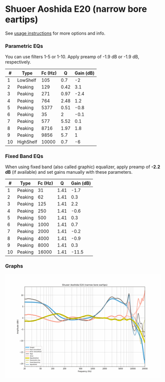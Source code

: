 # Shuoer Aoshida E20 (narrow bore eartips)
See [usage instructions](https://github.com/jaakkopasanen/AutoEq#usage) for more options and info.

### Parametric EQs
You can use filters 1-5 or 1-10. Apply preamp of -1.9 dB or -1.9 dB, respectively.

|   # | Type      |   Fc (Hz) |    Q |   Gain (dB) |
|-----|-----------|-----------|------|-------------|
|   1 | LowShelf  |       105 | 0.7  |        -2   |
|   2 | Peaking   |       129 | 0.42 |         3.1 |
|   3 | Peaking   |       271 | 0.97 |        -2.4 |
|   4 | Peaking   |       764 | 2.48 |         1.2 |
|   5 | Peaking   |      5377 | 0.51 |        -0.8 |
|   6 | Peaking   |        35 | 2    |        -0.1 |
|   7 | Peaking   |       577 | 5.52 |         0.1 |
|   8 | Peaking   |      8716 | 1.97 |         1.8 |
|   9 | Peaking   |      9856 | 5.7  |         1   |
|  10 | HighShelf |     10000 | 0.7  |        -6   |

### Fixed Band EQs
When using fixed band (also called graphic) equalizer, apply preamp of **-2.2 dB** (if available) and set gains manually with these parameters.

|   # | Type    |   Fc (Hz) |    Q |   Gain (dB) |
|-----|---------|-----------|------|-------------|
|   1 | Peaking |        31 | 1.41 |        -1.7 |
|   2 | Peaking |        62 | 1.41 |         0.3 |
|   3 | Peaking |       125 | 1.41 |         2.2 |
|   4 | Peaking |       250 | 1.41 |        -0.6 |
|   5 | Peaking |       500 | 1.41 |         0.3 |
|   6 | Peaking |      1000 | 1.41 |         0.7 |
|   7 | Peaking |      2000 | 1.41 |        -0.2 |
|   8 | Peaking |      4000 | 1.41 |        -0.9 |
|   9 | Peaking |      8000 | 1.41 |         0.3 |
|  10 | Peaking |     16000 | 1.41 |       -11.5 |

### Graphs
![](./Shuoer%20Aoshida%20E20%20(narrow%20bore%20eartips).png)
